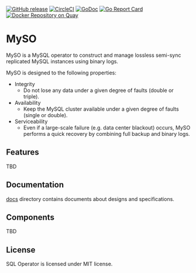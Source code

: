 [![GitHub release](https://img.shields.io/github/release/cybozu-go/myso.svg?maxAge=60)][releases]
[![CircleCI](https://circleci.com/gh/cybozu-go/myso.svg?style=svg)](https://circleci.com/gh/cybozu-go/myso)
[![GoDoc](https://godoc.org/github.com/cybozu-go/myso?status.svg)][godoc]
[![Go Report Card](https://goreportcard.com/badge/github.com/cybozu-go/myso)](https://goreportcard.com/report/github.com/cybozu-go/myso)
[![Docker Repository on Quay](https://quay.io/repository/cybozu/myso/status "Docker Repository on Quay")](https://quay.io/repository/cybozu/myso)

MySO
====

MySO is a MySQL operator to construct and manage lossless semi-sync replicated MySQL instances using binary logs.

MySO is designed to the following properties:

- Integrity
    - Do not lose any data under a given degree of faults (double or triple).
- Availability
    - Keep the MySQL cluster available under a given degree of faults (single or double).
- Serviceability
    - Even if a large-scale failure (e.g. data center blackout) occurs, MySO performs a quick recovery by combining full backup and binary logs.

Features
--------

TBD

Documentation
--------------

[docs](docs/) directory contains documents about designs and specifications.

Components
----------

TBD

License
-------
SQL Operator is licensed under MIT license.

[releases]: https://github.com/cybozu-go/myso/releases
[godoc]: https://godoc.org/github.com/cybozu-go/myso
